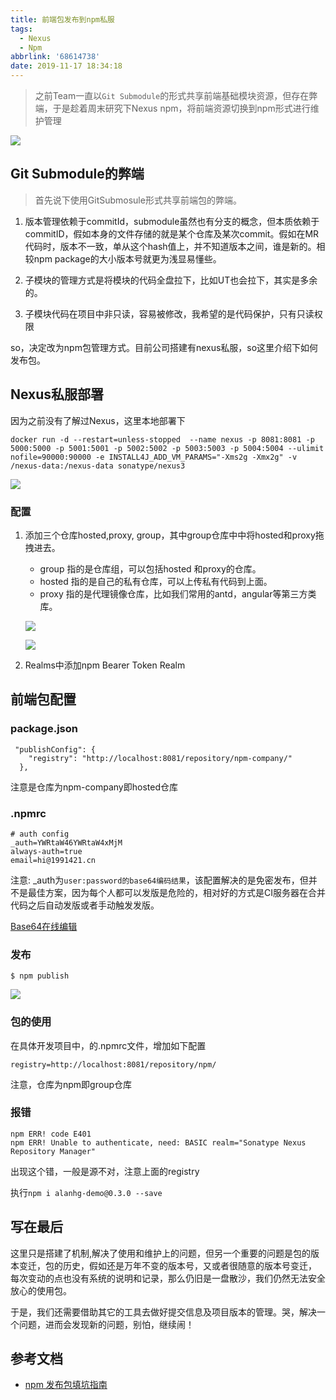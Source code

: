 ```yaml
---
title: 前端包发布到npm私服
tags:
  - Nexus
  - Npm
abbrlink: '68614738'
date: 2019-11-17 18:34:18
---
```

> 之前Team一直以`Git Submodule`的形式共享前端基础模块资源，但存在弊端，于是趁着周末研究下Nexus npm，将前端资源切换到npm形式进行维护管理

![](http://static.1991421.cn/2019-11-17-102918.png)

## Git Submodule的弊端

> 首先说下使用GitSubmosule形式共享前端包的弊端。

1. 版本管理依赖于commitId，submodule虽然也有分支的概念，但本质依赖于commitID，假如本身的文件存储的就是某个仓库及某次commit。假如在MR代码时，版本不一致，单从这个hash值上，并不知道版本之间，谁是新的。相较npm package的大小版本号就更为浅显易懂些。

2. 子模块的管理方式是将模块的代码全盘拉下，比如UT也会拉下，其实是多余的。
3. 子模块代码在项目中非只读，容易被修改，我希望的是代码保护，只有只读权限


so，决定改为npm包管理方式。目前公司搭建有nexus私服，so这里介绍下如何发布包。

## Nexus私服部署
因为之前没有了解过Nexus，这里本地部署下

```
docker run -d --restart=unless-stopped  --name nexus -p 8081:8081 -p 5000:5000 -p 5001:5001 -p 5002:5002 -p 5003:5003 -p 5004:5004 --ulimit nofile=90000:90000 -e INSTALL4J_ADD_VM_PARAMS="-Xms2g -Xmx2g" -v /nexus-data:/nexus-data sonatype/nexus3
```

![](http://static.1991421.cn/2019-11-17-101732.png)

### 配置
1. 添加三个仓库hosted,proxy, group，其中group仓库中中将hosted和proxy拖拽进去。

	- group 指的是仓库组，可以包括hosted 和proxy的仓库。
	- hosted 指的是自己的私有仓库，可以上传私有代码到上面。
	- proxy 指的是代理镜像仓库，比如我们常用的antd，angular等第三方类库。

	![](http://static.1991421.cn/2019-11-17-101653.png)

	![](http://static.1991421.cn/2019-11-17-101807.png)

2. Realms中添加npm Bearer Token Realm

## 前端包配置

### package.json


```
 "publishConfig": {
    "registry": "http://localhost:8081/repository/npm-company/"
  },
```

注意是仓库为npm-company即hosted仓库

### .npmrc

```
# auth config
_auth=YWRtaW46YWRtaW4xMjM
always-auth=true
email=hi@1991421.cn

```
注意: _auth为`user:password的base64编码结果`，该配置解决的是免密发布，但并不是最佳方案，因为每个人都可以发版是危险的，相对好的方式是CI服务器在合并代码之后自动发版或者手动触发发版。

[Base64在线编辑](https://tool.chinaz.com/tools/base64.aspx)

### 发布

```
$ npm publish

```
![](http://static.1991421.cn/2019-11-17-102742.png)

### 包的使用

在具体开发项目中，的.npmrc文件，增加如下配置

```
registry=http://localhost:8081/repository/npm/

```
注意，仓库为npm即group仓库

### 报错

```
npm ERR! code E401
npm ERR! Unable to authenticate, need: BASIC realm="Sonatype Nexus Repository Manager"

```

出现这个错，一般是源不对，注意上面的registry


执行`npm i alanhg-demo@0.3.0 --save`

## 写在最后

这里只是搭建了机制,解决了使用和维护上的问题，但另一个重要的问题是包的版本变迁，包的历史，假如还是万年不变的版本号，又或者很随意的版本号变迁，  
每次变动的点也没有系统的说明和记录，那么仍旧是一盘散沙，我们仍然无法安全放心的使用包。

于是，我们还需要借助其它的工具去做好提交信息及项目版本的管理。哭，解决一个问题，进而会发现新的问题，别怕，继续闹！

## 参考文档

- [npm 发布包填坑指南](https://my.oschina.net/dkvirus/blog/1526525)
